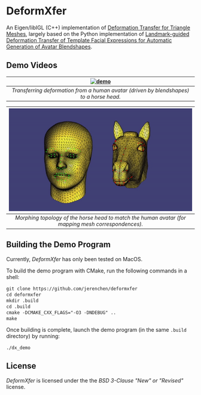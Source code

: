 # DeformXfer

An Eigen/libIGL (C++) implementation of [Deformation Transfer for Triangle Meshes](https://people.csail.mit.edu/sumner/research/deftransfer/), largely based on the Python implementation of [Landmark-guided Deformation Transfer of Template Facial Expressions for Automatic Generation of Avatar Blendshapes](https://github.com/diegothomas/Avatar-generation-3DRW2019-).

## Demo Videos
| [![demo](demo/dx_demo.gif)](https://youtu.be/Uc_37SjT8us) |
| :--: |
| *Transferring deformation from a human avatar (driven by blendshapes) to a horse head.* |

| [![morph](demo/topo_morph.gif)](https://youtu.be/hjm96S8C7pc) |
| :--: |
| *Morphing topology of the horse head to match the human avatar (for mapping mesh correspondences).* |

## Building the Demo Program

Currently, _DeformXfer_ has only been tested on MacOS.

To build the demo program with CMake, run the following commands in a shell:
```console
git clone https://github.com/jerenchen/deformxfer
cd deformxfer
mkdir .build
cd .build
cmake -DCMAKE_CXX_FLAGS="-O3 -DNDEBUG" ..
make
```
Once building is complete, launch the demo program (in the same `.build` directory) by running:
```console
./dx_demo
```

## License

_DeformXfer_ is licensed under the the _BSD 3-Clause "New" or "Revised"_ license.
